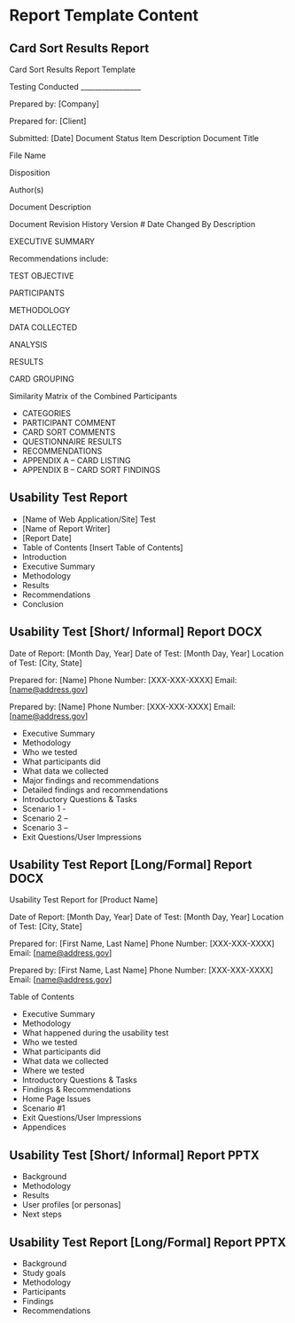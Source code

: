 # Report Template Content

## Card Sort Results Report

Card Sort Results Report Template

Testing Conducted _________________

Prepared by:		[Company]

Prepared for:	[Client]

Submitted:		[Date]
Document Status
Item 
Description
Document Title

File Name

Disposition

Author(s)

Document Description

Document Revision History
Version #
Date
Changed By
Description

EXECUTIVE SUMMARY

Recommendations include:

TEST OBJECTIVE

PARTICIPANTS
 
METHODOLOGY

DATA COLLECTED

ANALYSIS

RESULTS

CARD GROUPING

Similarity Matrix of the Combined Participants

* CATEGORIES
* PARTICIPANT COMMENT
* CARD SORT COMMENTS
* QUESTIONNAIRE RESULTS
* RECOMMENDATIONS
* APPENDIX A – CARD LISTING
* APPENDIX B – CARD SORT FINDINGS

## Usability Test Report

* [Name of Web Application/Site] Test
* [Name of Report Writer]
* [Report Date]
* Table of Contents [Insert Table of Contents]
* Introduction
* Executive Summary
* Methodology
* Results
* Recommendations
* Conclusion

## Usability Test [Short/ Informal] Report DOCX

Date of Report:		[Month Day, Year] 
Date of Test:  		[Month Day, Year]
Location of Test:  	[City, State]  

Prepared for: 		[Name]
Phone Number:		[XXX-XXX-XXXX]
Email: 		[name@address.gov] 

Prepared by: 		[Name]
Phone Number:		[XXX-XXX-XXXX]
Email: 			[name@address.gov]

* Executive Summary
* Methodology
* Who we tested
* What participants did
* What data we collected
* Major findings and recommendations
* Detailed findings and recommendations
* Introductory Questions & Tasks
* Scenario 1 - 
* Scenario 2 – 
* Scenario 3 – 
* Exit Questions/User Impressions

## Usability Test Report [Long/Formal] Report DOCX

Usability Test Report for [Product Name]

Date of Report: 	[Month Day, Year] 
Date of Test:  	[Month Day, Year]
Location of Test:  	[City, State]  

Prepared for: 		[First Name, Last Name]
Phone Number:		[XXX-XXX-XXXX]
Email: 		[name@address.gov] 

Prepared by: 		[First Name, Last Name]
Phone Number:		[XXX-XXX-XXXX]
Email: 		[name@address.gov] 

Table of Contents
* Executive Summary
* Methodology
* What happened during the usability test
* Who we tested
* What participants did
* What data we collected
* Where we tested
* Introductory Questions & Tasks
* Findings & Recommendations
* Home Page Issues
* Scenario #1
* Exit Questions/User Impressions
* Appendices

## Usability Test [Short/ Informal] Report PPTX

* Background
* Methodology
* Results
* User profiles [or personas]
* Next steps

## Usability Test Report [Long/Formal] Report PPTX

* Background
* Study goals
* Methodology
* Participants
* Findings 
* Recommendations

